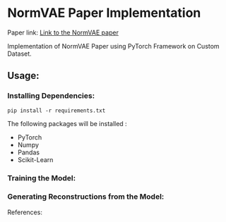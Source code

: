 # NormVAE Paper Implementation
Paper link: [Link to the NormVAE paper](https://arxiv.org/pdf/2110.04903.pdf)

Implementation of NormVAE Paper using PyTorch Framework on Custom Dataset.

## Usage:

### Installing Dependencies:
```
pip install -r requirements.txt
```

The following packages will be installed : 
* PyTorch
* Numpy
* Pandas
* Scikit-Learn

### Training the Model:

### Generating Reconstructions from the Model:

References: 

